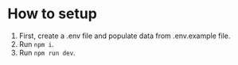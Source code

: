 # How to setup

1. First, create a .env file and populate data from .env.example file.
2. Run `npm i`.
3. Run `npm run dev`.
